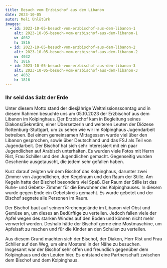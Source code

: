 ```yaml
---
title: Besuch vom Erzbischof aus dem Libanon
date: 2023-10-05
autor: Meli Ünlütürk
images:
  - id: 2023-10-05-besuch-vom-erzbischof-aus-dem-libanon-1
    alt: 2023-10-05-besuch-vom-erzbischof-aus-dem-libanon-1
    w: 4032
    h: 1816
  - id: 2023-10-05-besuch-vom-erzbischof-aus-dem-libanon-2
    alt: 2023-10-05-besuch-vom-erzbischof-aus-dem-libanon-2
    w: 4032
    h: 1816
  - id: 2023-10-05-besuch-vom-erzbischof-aus-dem-libanon-3
    alt: 2023-10-05-besuch-vom-erzbischof-aus-dem-libanon-3
    w: 4032
    h: 1816
---
```



### Ihr seid das Salz der Erde

Unter diesem Motto stand der diesjährige Weltmissionssonntag und in diesem Rahmen besuchte uns am 05.10.2023 der Erzbischof aus dem Libanon im Kolpinghaus. <!--mehr--> Der Erzbischof kam in Begleitung seines Diakons/Sekretärs, einer Übersetzerin und weiteren Leuten der Diözese Rottenburg-Stuttgart, um zu sehen wie wir im Kolpinghaus Jugendarbeit betreiben. Bei einem gemeinsamen Mittagessen wurde viel über den Libanon gesprochen, sowie über Deutschland und das FSJ als Teil von Jugendarbeit. Der Bischof hat sich sehr interessiert mit ein paar Jugendlichen auf Arabisch unterhalten. Es wurden viele Fotos mit Herrn Rist, Frau Schiller und den Jugendlichen gemacht. Gegenseitig wurden Geschenke ausgetauscht, die jedem sehr gefallen haben. 

Kurz darauf zeigten wir dem Bischof das Kolpinghaus, darunter zwei Zimmer von Jugendlichen, den Kegelraum und den Raum der Stille. Am Kegeln hatte der Bischof besonders viel Spaß. Der Raum der Stille ist das Ruhe- und Gebets- Zimmer für die Bewohner des Kolpinghauses. In diesem wurde gegen Ende ein Gebetskreis gemacht. Es wurde gebetet und der Bischof segnete alle Personen im Raum. 

Der Bischof baut auf seinem Kirchengelände im Libanon viel Obst und Gemüse an, um dieses an Bedürftige zu verteilen. Jedoch fallen viele der Äpfel wegen des starken Windes auf den Boden und können nicht mehr verwertet werden. Deshalb hätte der Bischof gerne eine Mostmaschine, um Apfelsaft zu machen und für die Kinder an den Schulen zu verteilen.

Aus diesem Grund machten sich der Bischof, der Diakon, Herr Rist und Frau Schiller auf den Weg, um eine Mosterei in der Nähe zu besuchen. 
Insgesamt war der Bischof sehr offen und freundlich gegenüber dem Kolpinghaus und den Leuten hier. Es entstand eine Partnerschaft zwischen dem Bischof und dem Kolpinghaus.     

    